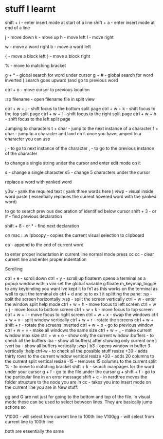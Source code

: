 

# stuff I learnt

shift + i - enter insert mode at start of a line
shift + a - enter insert mode at end of a line

j - move down
k - move up
h - move left
l - move right

w - move a word right
b - move a word left

{ - move a block left
} - move a block right

% - move to matching bracket

g + *             - global search for word under cursor
g + #             - global search for word inverted ( search goes upward )and go to previous word


ctrl + o          - move cursor to previous location

:sp filename - open filename file in split view

ctrl + w + j - shift focus to the bottom split page
ctrl + w + k - shift focus to the top split page
ctrl + w + l - shift focus to the right split page
ctrl + w + h - shift focus to the left split page


Jumping to characters
t + char - jump to the next instance of a character
f + char - jump to a character and land on it
once you have jumped to a character you can use 

; - to go to next instance of the character
, - to go to the previous instance of the character

to change a single string under the cursor and enter edit mode on it

s - change a single character
s5 - change 5 characters under the cursor

replace a word with yanked word

y3w - yank the required text ( yank three words here )
viwp - visual inside word paste ( essentially replaces the current hovered word with the yanked word)

to go to search previous declaration of identified below cursor
shift + 3 - or # - find previous declaration

shift + 8 - or * - find next declaration

on mac :
:w !pbcopy - copies the current visual selection to clipboard


ea - append to the end of current word

to enter proper indentation in current line normal mode press cc
cc - clear current line and enter proper indentation



Scrolling


ctrl + e - scroll down
ctrl + y - scroll up floaterm opens a terminal as a popup window within vim set the global variable g:floaterm_keymap_toggle to any keybinding you want Ive kept it to fn1 as this works on the terminal as well to quit the terminal do ctrl + d and :q to exit it splitting the pane: :sp                   - split the screen horizontally :vsp                  - split the screen vertically ctrl + w              - enter the window split help mode ctrl + w + h          - move focus to left screen ctrl + w + j          - move focus to bottom screen ctrl + w + k          - move focus to top screen ctrl + w + l          - move focus to right screen ctrl + w + x          - swap the windows ctrl + w + v          - split window vertically ctrl + w + r          - rotate the screens ctrl + w + shift + r  - rotate the screens inverted ctrl + w + p          - go to previous window ctrl + w + =          - make all windows the same size ctrl + w + _          - make current window max size ctrl + w + o          - show only the current window :buffers              - to check all the buffers :ba                   - show all buffers( after showing only current one ) :vert ba              - show all buffers vertically :vsp | b3             - opens window in buffer 3 vertically :help ctrl-w          - to check all the possible stuff resize +30            - adds thirty rows to the current window vertical resize +20   - adds 20 columns to the current split vertical resize -15   - removes 15 columns to the current split %                     - to move to matching bracket shift + k - search manpages for the word under your cursor g + f - go to the file under the cursor g + shift + f - go to the particular line in an error message shift + c - in nerdtree moves the folder structure to the node you are in cc - takes you into insert mode on the current line you are in
New stuff:


gg and G are not just for going to the bottom and top of the file. In visual mode these can be used to select between lines. They are basically jump actions
so 

V100G - will select from current line to 100th line
V100gg - will select from current line to 100th line

both are essentially the same



